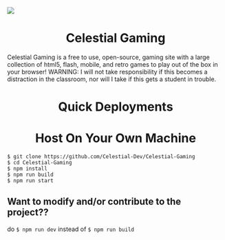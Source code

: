 <img align="center" src="https://thecelestial.org/celestial.png"/>
<h1 align="center">Celestial Gaming</h1>
Celestial Gaming is a free to use, open-source, gaming site with a large collection of html5, flash, mobile, and retro games to play out of the box in your browser! WARNING: I will not take responsibility if this becomes a distraction in the classroom, nor will I take if this gets a student in trouble.

<h1 align="center">Quick Deployments</h1>
<h1 align="center">Host On Your Own Machine</h1>

```
$ git clone https://github.com/Celestial-Dev/Celestial-Gaming
$ cd Celestial-Gaming
$ npm install
$ npm run build
$ npm run start
```

## Want to modify and/or contribute to the project??
do `$ npm run dev` instead of `$ npm run build`
